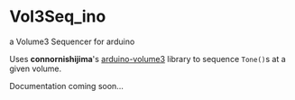 # Vol3Seq_ino
a Volume3 Sequencer for arduino


Uses **connornishijima**'s [arduino-volume3](https://github.com/connornishijima/arduino-volume3) library to sequence `Tone()`s at a given volume.


Documentation coming soon...
